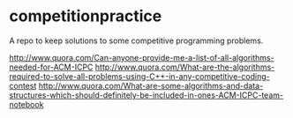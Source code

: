 # competitionpractice
A repo to keep solutions to some competitive programming problems.


http://www.quora.com/Can-anyone-provide-me-a-list-of-all-algorithms-needed-for-ACM-ICPC
http://www.quora.com/What-are-the-algorithms-required-to-solve-all-problems-using-C++-in-any-competitive-coding-contest
http://www.quora.com/What-are-some-algorithms-and-data-structures-which-should-definitely-be-included-in-ones-ACM-ICPC-team-notebook
